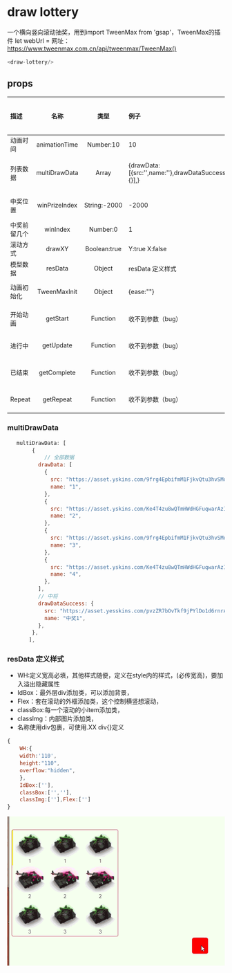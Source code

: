 # draw lottery
一个横向竖向滚动抽奖，用到import TweenMax from 'gsap'，TweenMax的插件
let webUrl = 网址：https://www.tweenmax.com.cn/api/tweenmax/TweenMax()
```js
<draw-lottery/>
```
## props
| 描述 | 名称 | 类型 | 例子 | 解释 | 是否必传 |
| :----- | :-----:| :-----:  | :----- | :----- | :----- |
| 动画时间 | animationTime | Number:10 | 10 | 10秒 | no | 
| 列表数据  | multiDrawData | Array | {drawData:[{src:'',name:''},drawDataSuccess:{}],} | 包含全部数据以及中将数据 | yes |
| 中奖位置 | winPrizeIndex | String:-2000  | -2000 | 多少px，总长 | yes |
| 中奖前留几个 | winIndex | Number:0 | 1 | （是第1个） | yes |
| 滚动方式 | drawXY | Boolean:true  | Y:true X:false |  Y:true X:false | no |
| 模型数据 | resData | Object  | resData 定义样式 | 下方resData | yes |
| 动画初始化 | TweenMaxInit | Object | {ease:""} | webUrl上方地址 |  no |
| 开始动画 | getStart | Function | 收不到参数（bug） | webUrl上方地址 | no |
| 进行中 | getUpdate | Function | 收不到参数（bug） | webUrl上方地址 | no |
| 已结束 | getComplete | Function | 收不到参数（bug） |  webUrl上方地址 | no |
| Repeat | getRepeat | Function | 收不到参数（bug） | webUrl上方地址 | no |

### multiDrawData
```js
   multiDrawData: [
        {
            // 全部数据
          drawData: [
            {
              src: "https://asset.yskins.com/9frg4EpbifmM1FjkvQtu3hvSMoEF0h9JjjpzfeLv.png",
              name: "1",
            },
            {
              src: "https://asset.yskins.com/Ke4T4zu8wQTmHWdHGFuqwarAzIAe9wPlaMAasu76.png",
              name: "2",
            },
            {
              src: "https://asset.yskins.com/9frg4EpbifmM1FjkvQtu3hvSMoEF0h9JjjpzfeLv.png",
              name: "3",
            },
            {
              src: "https://asset.yskins.com/Ke4T4zu8wQTmHWdHGFuqwarAzIAe9wPlaMAasu76.png",
              name: "4",
            },
          ],
          // 中将
          drawDataSuccess: {
            src: "https://asset.yesskins.com/pvzZR7bOvTkf9jPYlDo1d6rnrA3x7u6RPbCv0Ljm.png",
            name: "中奖1",
          },
        },
       ],

```

### resData 定义样式
   - WH:定义宽高必填，其他样式随便，定义在style内的样式，(必传宽高)，要加入溢出隐藏属性
   - IdBox：最外层div添加类，可以添加背景，
   - Flex：套在滚动的外框添加类，这个控制横竖想滚动，
   - classBox:每一个滚动的小item添加类，
   - classImg：内部图片添加类，
   - 名称使用div包裹，可使用.XX div{}定义

```js
{
    WH:{
    width:'110',
    height:"110",
    overflow:"hidden",
    },
    IdBox:[''],
    classBox:['',''],
    classImg:[''],Flex:['']
}
```
<img src='./dist/result.gif'>

    
